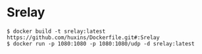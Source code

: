 # Srelay

```shell
$ docker build -t srelay:latest https://github.com/huxins/Dockerfile.git#:Srelay
$ docker run -p 1080:1080 -p 1080:1080/udp -d srelay:latest
```











